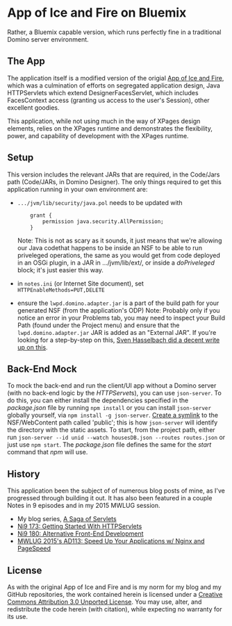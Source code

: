 # App of Ice and Fire on Bluemix

Rather, a Bluemix capable version, which runs perfectly fine in a traditional Domino server environment.

## The App

The application itself is a modified version of the origial [App of Ice and Fire](https://github.com/edm00se/AnAppOfIceAndFire), which was a culmination of efforts on segregated application design, Java HTTPServlets which extend DesignerFacesServlet, which includes FacesContext access (granting us access to the user's Session), other excellent goodies.

This application, while not using much in the way of XPages design elements, relies on the XPages runtime and demonstrates the flexibility, power, and capability of development with the XPages runtime.

## Setup

This version includes the relevant JARs that are required, in the Code/Jars path (Code/JARs, in Domino Designer). The only things required to get this application running in your own environment are:

* `.../jvm/lib/security/java.pol` needs to be updated with
 
	```
		grant {
        	permission java.security.AllPermission;
		}
	```
	Note: This is not as scary as it sounds, it just means that we're allowing our Java codethat happens to be inside an NSF to be able to run priveleged operations, the same as you would get from code deployed in an OSGi plugin, in a JAR in .../jvm/lib/ext/, or inside a _doPriveleged_ block; it's just easier this way.
* in `notes.ini` (or Internet Site document), set `HTTPEnableMethods=PUT,DELETE`
* ensure the `lwpd.domino.adapter.jar` is a part of the build path for your generated NSF (from the application's ODP)
	Note: Probably only if you notice an error in your Problems tab, you may need to inspect your Build Path (found under the Project menu) and ensure that the `lwpd.domino.adapter.jar` JAR is added as an "External JAR". If you're looking for a step-by-step on this, [Sven Hasselbach did a decent write up on this](http://hasselba.ch/blog/?p=746).

## Back-End Mock

To mock the back-end and run the client/UI app without a Domino server (with no back-end logic by the *HTTPServet*s), you can use `json-server`. To do this, you can either install the dependencies specified in the _package.json_ file by running `npm install` or you can install `json-server` globally yourself, via `npm install -g json-server`. [Create a symlink](http://www.howtogeek.com/howto/16226/complete-guide-to-symbolic-links-symlinks-on-windows-or-linux/) to the NSF/WebContent path called 'public'; this is how `json-server` will identify the directory with the static assets. To start, from the project path, either run `json-server --id unid --watch housesDB.json --routes routes.json` or just use `npm start`. The _package.json_ file defines the same for the _start_ command that _npm_ will use.

## History

This application been the subject of of numerous blog posts of mine, as I've progressed through building it out. It has also been featured in a couple Notes in 9 episodes and in my 2015 MWLUG session.

* My blog series, [A Saga of Servlets](https://edm00se.io/servlet-series/)
* [Ni9 173: Getting Started With HTTPServlets](http://www.notesin9.com/2015/04/09/notesin9-173-getting-started-with-servlets/)
* [Ni9 180: Alternative Front-End Development](http://www.notesin9.com/2015/09/01/notesin9-180-alternative-frontend-development-for-xpages/)
* [MWLUG 2015's AD113: Speed Up Your Applications w/ Nginx and PageSpeed](https://github.com/edm00se/AD113-Speed-Up-Your-Apps-with-Nginx-and-PageSpeed)

## License

As with the original App of Ice and Fire and is my norm for my blog and my GitHub repositories, the work contained herein is licensed under a <a href="//creativecommons.org/licenses/by/3.0/">Creative Commons Attribution 3.0 Unported License</a>. You may use, alter, and redistribute the code herein (with citation), while expecting no warranty for its use.
